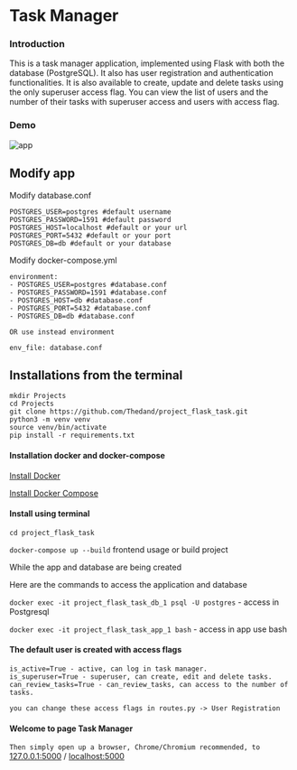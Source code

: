 # Task Manager

### Introduction

This is a task manager application, implemented using Flask with both the database (PostgreSQL). It also has user registration and authentication functionalities.
It is also available to create, update and delete tasks using the only superuser access flag. You can view the list of users and the number of their tasks with 
superuser access and users with access flag.

### Demo

![app](https://user-images.githubusercontent.com/17044897/93980229-08e72600-fd87-11ea-92d0-977d5ca532bd.gif)

## Modify app

Modify database.conf

```
POSTGRES_USER=postgres #default username
POSTGRES_PASSWORD=1591 #default password
POSTGRES_HOST=localhost #default or your url
POSTGRES_PORT=5432 #default or your port
POSTGRES_DB=db #default or your database
```

Modify docker-compose.yml

```
environment:
- POSTGRES_USER=postgres #database.conf
- POSTGRES_PASSWORD=1591 #database.conf
- POSTGRES_HOST=db #database.conf
- POSTGRES_PORT=5432 #database.conf
- POSTGRES_DB=db #database.conf

OR use instead environment

env_file: database.conf
```

## Installations from the terminal
```shell script
mkdir Projects
cd Projects
git clone https://github.com/Thedand/project_flask_task.git
python3 -m venv venv
source venv/bin/activate
pip install -r requirements.txt
```

#### Installation docker and docker-compose

[Install Docker](https://docs.docker.com/get-docker/)

[Install Docker Compose](https://docs.docker.com/compose/install/)

#### Install using terminal


`cd project_flask_task`

`docker-compose up --build` frontend usage or build project

While the app and database are being created

Here are the commands to access the application and database

`docker exec -it project_flask_task_db_1 psql -U postgres` - access in Postgresql

`docker exec -it project_flask_task_app_1 bash` - access in app use bash

#### The default user is created with access flags
```
is_active=True - active, can log in task manager.
is_superuser=True - superuser, can create, edit and delete tasks.
can_review_tasks=True - can_review_tasks, can access to the number of tasks.
```
`you can change these access flags in routes.py -> User Registration`


#### Welcome to page Task Manager
`Then simply open up a browser, Chrome/Chromium recommended, to` [127.0.0.1:5000](https://127.0.0.1:5000/) / [localhost:5000](https://localhost:5000/)
